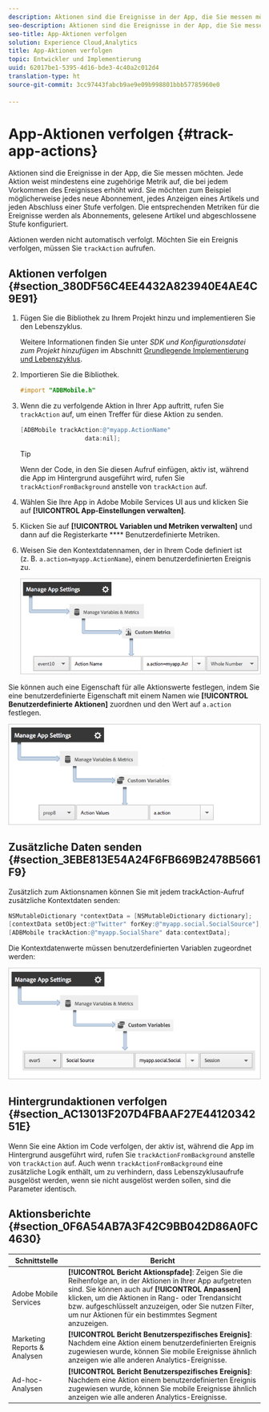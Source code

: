 ```yaml
---
description: Aktionen sind die Ereignisse in der App, die Sie messen möchten. Jede Aktion weist mindestens eine zugehörige Metrik auf, die bei jedem Vorkommen des Ereignisses erhöht wird. Sie möchten zum Beispiel möglicherweise jedes neue Abonnement, jedes Anzeigen eines Artikels und jeden Abschluss einer Stufe verfolgen. Die entsprechenden Metriken für die Ereignisse werden als Abonnements, gelesene Artikel und abgeschlossene Stufe konfiguriert.
seo-description: Aktionen sind die Ereignisse in der App, die Sie messen möchten. Jede Aktion weist mindestens eine zugehörige Metrik auf, die bei jedem Vorkommen des Ereignisses erhöht wird. Sie möchten zum Beispiel möglicherweise jedes neue Abonnement, jedes Anzeigen eines Artikels und jeden Abschluss einer Stufe verfolgen. Die entsprechenden Metriken für die Ereignisse werden als Abonnements, gelesene Artikel und abgeschlossene Stufe konfiguriert.
seo-title: App-Aktionen verfolgen
solution: Experience Cloud,Analytics
title: App-Aktionen verfolgen
topic: Entwickler und Implementierung
uuid: 62017be1-5395-4d16-bde3-4c40a2c012d4
translation-type: ht
source-git-commit: 3cc97443fabcb9ae9e09b998801bbb57785960e0

---
```



# App-Aktionen verfolgen {#track-app-actions}

Aktionen sind die Ereignisse in der App, die Sie messen möchten. Jede Aktion weist mindestens eine zugehörige Metrik auf, die bei jedem Vorkommen des Ereignisses erhöht wird. Sie möchten zum Beispiel möglicherweise jedes neue Abonnement, jedes Anzeigen eines Artikels und jeden Abschluss einer Stufe verfolgen. Die entsprechenden Metriken für die Ereignisse werden als Abonnements, gelesene Artikel und abgeschlossene Stufe konfiguriert.

Aktionen werden nicht automatisch verfolgt. Möchten Sie ein Ereignis verfolgen, müssen Sie `trackAction` aufrufen.

## Aktionen verfolgen {#section_380DF56C4EE4432A823940E4AE4C9E91}

1. Fügen Sie die Bibliothek zu Ihrem Projekt hinzu und implementieren Sie den Lebenszyklus.

   Weitere Informationen finden Sie unter *SDK und Konfigurationsdatei zum Projekt hinzufügen* im Abschnitt [Grundlegende Implementierung und Lebenszyklus](/help/ios/getting-started/dev-qs.md).
1. Importieren Sie die Bibliothek.

   ```objective-c
   #import "ADBMobile.h"
   ```

1. Wenn die zu verfolgende Aktion in Ihrer App auftritt, rufen Sie `trackAction` auf, um einen Treffer für diese Aktion zu senden.

   ```objective-c
   [ADBMobile trackAction:@"myapp.ActionName"  
                     data:nil];
   ```

   >[!TIP]
   >
   >Wenn der Code, in den Sie diesen Aufruf einfügen, aktiv ist, während die App im Hintergrund ausgeführt wird, rufen Sie `trackActionFromBackground` anstelle von `trackAction` auf.

1. Wählen Sie Ihre App in Adobe Mobile Services UI aus und klicken Sie auf **[!UICONTROL App-Einstellungen verwalten]**.

1. Klicken Sie auf **[!UICONTROL Variablen und Metriken verwalten]** und dann auf die Registerkarte **** Benutzerdefinierte Metriken.

1. Weisen Sie den Kontextdatennamen, der in Ihrem Code definiert ist (z. B. `a.action=myapp.ActionName`), einem benutzerdefinierten Ereignis zu.

   ![](assets/map-event-context-data.png)

Sie können auch eine Eigenschaft für alle Aktionswerte festlegen, indem Sie eine benutzerdefinierte Eigenschaft mit einem Namen wie **[!UICONTROL Benutzerdefinierte Aktionen]** zuordnen und den Wert auf `a.action` festlegen.

![](assets/map-custom-prop.png)

## Zusätzliche Daten senden {#section_3EBE813E54A24F6FB669B2478B5661F9}

Zusätzlich zum Aktionsnamen können Sie mit jedem trackAction-Aufruf zusätzliche Kontextdaten senden:

```objective-c
NSMutableDictionary *contextData = [NSMutableDictionary dictionary]; 
[contextData setObject:@"Twitter" forKey:@"myapp.social.SocialSource"]; 
[ADBMobile trackAction:@"myapp.SocialShare" data:contextData];
```

Die Kontextdatenwerte müssen benutzerdefinierten Variablen zugeordnet werden:

![](assets/map-variable-context-action.png)

## Hintergrundaktionen verfolgen {#section_AC13013F207D4FBAAF27E4412034251E}

Wenn Sie eine Aktion im Code verfolgen, der aktiv ist, während die App im Hintergrund ausgeführt wird, rufen Sie `trackActionFromBackground` anstelle von `trackAction` auf. Auch wenn `trackActionFromBackground` eine zusätzliche Logik enthält, um zu verhindern, dass Lebenszyklusaufrufe ausgelöst werden, wenn sie nicht ausgelöst werden sollen, sind die Parameter identisch.

## Aktionsberichte {#section_0F6A54AB7A3F42C9BB042D86A0FC4630}

| Schnittstelle | Bericht |
|--- |--- |
| Adobe Mobile Services | **[!UICONTROL Bericht Aktionspfade]**: Zeigen Sie die Reihenfolge an, in der Aktionen in Ihrer App aufgetreten sind. Sie können auch auf **[!UICONTROL Anpassen]** klicken, um die Aktionen in Rang- oder Trendansicht bzw. aufgeschlüsselt anzuzeigen, oder Sie nutzen Filter, um nur Aktionen für ein bestimmtes Segment anzuzeigen. |
| Marketing Reports &amp; Analysen | **[!UICONTROL Bericht Benutzerspezifisches Ereignis]**:  Nachdem eine Aktion einem benutzerdefinierten Ereignis zugewiesen wurde, können Sie mobile Ereignisse ähnlich anzeigen wie alle anderen Analytics-Ereignisse. |
| Ad-hoc-Analysen | **[!UICONTROL Bericht Benutzerspezifisches Ereignis]**: Nachdem eine Aktion einem benutzerdefinierten Ereignis zugewiesen wurde, können Sie mobile Ereignisse ähnlich anzeigen wie alle anderen Analytics-Ereignisse. |